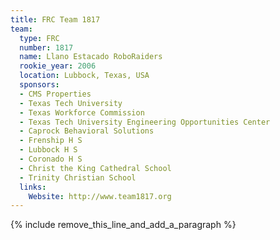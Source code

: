 ```yaml
---
title: FRC Team 1817
team:
  type: FRC
  number: 1817
  name: Llano Estacado RoboRaiders
  rookie_year: 2006
  location: Lubbock, Texas, USA
  sponsors:
  - CMS Properties
  - Texas Tech University
  - Texas Workforce Commission
  - Texas Tech University Engineering Opportunities Center
  - Caprock Behavioral Solutions
  - Frenship H S
  - Lubbock H S
  - Coronado H S
  - Christ the King Cathedral School
  - Trinity Christian School
  links:
    Website: http://www.team1817.org
---
```


{% include remove_this_line_and_add_a_paragraph %}
